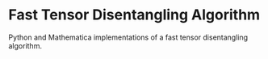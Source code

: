 # Fast Tensor Disentangling Algorithm

Python and Mathematica implementations of a fast tensor disentangling algorithm.
